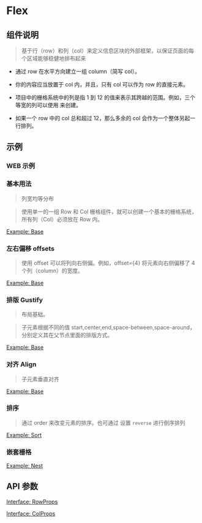 # Flex

## 组件说明

> 基于行（row）和列（col）来定义信息区块的外部框架，以保证页面的每个区域能够稳健地排布起来
 - 通过 row 在水平方向建立一组 column（简写 col）。

 - 你的内容应当放置于 col 内，并且，只有 col 可以作为 row 的直接元素。

 - 项目中的栅格系统中的列是指 1 到 12 的值来表示其跨越的范围。例如，三个等宽的列可以使用 <Col span={4} /> 来创建。

 - 如果一个 row 中的 col 总和超过 12，那么多余的 col 会作为一个整体另起一行排列。

## 示例

### WEB 示例
### 基本用法

> 列宽均等分布

> 使用单一的一组 Row 和 Col 栅格组件，就可以创建一个基本的栅格系统，所有列（Col）必须放在 Row 内。

[Example: Base](./__examples__/web/base.tsx)

### 左右偏移 offsets

> 使用 offset 可以将列向右侧偏。例如，offset={4} 将元素向右侧偏移了 4 个列（column）的宽度。

[Example: Base](./__examples__/web/offset.tsx)

### 排版 Gustify

> 布局基础。

> 子元素根据不同的值 start,center,end,space-between,space-around，分别定义其在父节点里面的排版方式。

[Example: Base](./__examples__/web/justify.tsx)

### 对齐 Align

> 子元素垂直对齐

[Example: Base](./__examples__/web/align.tsx)

### 排序

> 通过 order 来改变元素的排序。也可通过 设置 `reverse` 进行倒序排列

[Example: Sort](./__examples__/web/sort.tsx)

### 嵌套栅格

[Example: Nest](./__examples__/web/nest.tsx)


## API 参数

[Interface: RowProps](./interface.ts)

[Interface: ColProps](./interface.ts)
